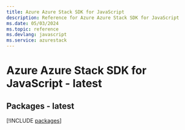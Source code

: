 ```yaml
---
title: Azure Azure Stack SDK for JavaScript
description: Reference for Azure Azure Stack SDK for JavaScript
ms.date: 05/03/2024
ms.topic: reference
ms.devlang: javascript
ms.service: azurestack
---
```

# Azure Azure Stack SDK for JavaScript - latest
## Packages - latest
[!INCLUDE [packages](azure-stack-index.md)]
